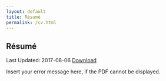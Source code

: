 ```yaml
---
layout: default
title: Résumé
permalink: /cv.html
---
```


## Résumé
Last Updated: 2017-08-06
[Download](assets/BarrettOlsonResume.pdf)

<div id="pdf">
  <object width="750" height="950" type="application/pdf" data="/assets/BarrettOlsonResume.pdf?#zoom=85&scrollbar=0&toolbar=0&navpanes=0" id="pdf_content">
    <p>Insert your error message here, if the PDF cannot be displayed.</p>
  </object>
</div>












